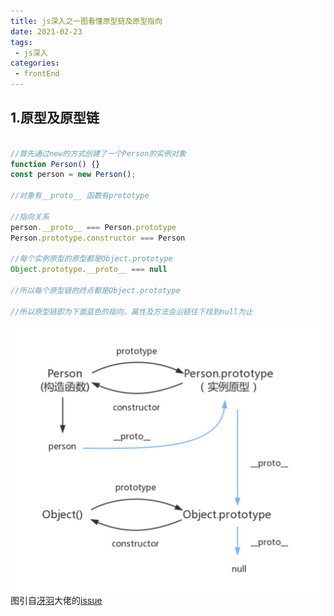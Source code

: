 ```yaml
---
title: js深入之一图看懂原型链及原型指向
date: 2021-02-23
tags:
 - js深入
categories: 
 - frontEnd
---
```




## 1.原型及原型链

```js

//首先通过new的方式创建了一个Person的实例对象
function Person() {}
const person = new Person();

//对象有__proto__ 函数有prototype

//指向关系
person.__proto__ === Person.prototype
Person.prototype.constructor === Person

//每个实例原型的原型都是Object.prototype
Object.prototype.__proto__ === null

//所以每个原型链的终点都是Object.prototype

//所以原型链即为下面蓝色的指向，属性及方法会沿链往下找到null为止

```


![prototype.png](../../images/prototype.png)
图引自[冴羽](https://github.com/mqyqingfeng)大佬的[issue](https://github.com/mqyqingfeng/Blog/issues/2)